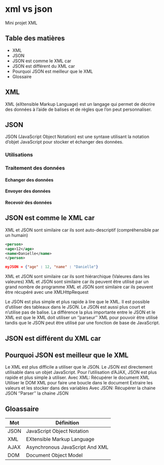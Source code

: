 # xml vs json
Mini projet XML
## Table des matières
- XML
- JSON
- JSON est comme le XML car
- JSON est différent du XML car
- Pourquoi JSON est meilleur que le XML
- Glossaire

## XML

XML (eXtensible Markup Language) est un langage qui permet de décrire des données à l’aide de balises et de règles que l’on peut personnaliser.

## JSON

JSON (JavaScript Object Notation) est une syntaxe utilisant la notation d’objet JavaScript pour stocker et échanger des données.

### Utilisations

### Traitement des données

#### Echanger des données

#### Envoyer des données

#### Recevoir des données

## JSON est comme le XML car

XML et JSON sont similaire car ils sont auto-descriptif (compréhensible par un humain) 
```xml
<person> 
<age>12</age> 
<name>Danielle</name> 
</person>
```
```json
myJSON = {"age" : 12, "name" : "Danielle"}
```

XML et JSON sont similaire car ils sont hiérarchique (Valeures dans les valeures)
XML et JSON sont similaire car ils peuvent être utilisé par un grand nombre de programme
XML et JSON sont similaire car ils peuvent être récupéré avec une XMLHttpRequest

Le JSON est plus simple et plus rapide à lire que le XML. Il est possible d’utiliser des tableaux dans le JSON. Le JSON est aussi plus court et n’utilise pas de balise. La différence la plus importante entre le JSON et le XML est que le XML doit utiliser un ‘’parseur’’ XML pour pouvoir être utilisé tandis que le JSON peut être utilisé par une fonction de base de JavaScript.

## JSON est différent du XML car

## Pourquoi JSON est meilleur que le XML

Le XML est plus difficile a utiliser que le JSON. Le JSON est directement utilisable dans un objet JavaScript.
Pour l’utilisation d’AJAX, JSON est plus rapide et plus simple à utiliser.
Avec XML:
Récupérer le document XML
Utiliser le DOM XML pour faire une boucle dans le document
Extraire les valeurs et les stocker dans des variables
Avec JSON:
Récupérer la chaine JSON
‘’Parser’’ la chaine JSON

## Gloassaire 

| Mot   | Définition                        |
|-------|-----------------------------------|
| JSON  | JavaScript Object Notation        |
| XML   | EXtensible Markup Language        |
| AJAX  | Asynchronous JavaScript And XML   |
| DOM   | Document Object Model             |
